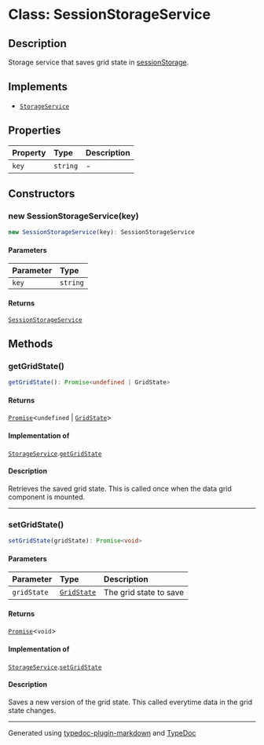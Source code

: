 # Class: SessionStorageService

## Description

Storage service that saves grid state in [sessionStorage](https://developer.mozilla.org/en-US/docs/Web/API/Window/sessionStorage).

## Implements

- [`StorageService`](../interfaces/StorageService.md)

## Properties

| Property | Type | Description |
| :------ | :------ | :------ |
| `key` | `string` | - |

## Constructors

### new SessionStorageService(key)

```ts
new SessionStorageService(key): SessionStorageService
```

#### Parameters

| Parameter | Type |
| :------ | :------ |
| `key` | `string` |

#### Returns

[`SessionStorageService`](SessionStorageService.md)

## Methods

### getGridState()

```ts
getGridState(): Promise<undefined | GridState>
```

#### Returns

[`Promise`]( https://developer.mozilla.org/en-US/docs/Web/JavaScript/Reference/Global_Objects/Promise )\<`undefined` \| [`GridState`](../interfaces/GridState.md)\>

#### Implementation of

[`StorageService`](../interfaces/StorageService.md).[`getGridState`](../interfaces/StorageService.md#getgridstate)

#### Description

Retrieves the saved grid state. This is called once when the data grid component is mounted.

***

### setGridState()

```ts
setGridState(gridState): Promise<void>
```

#### Parameters

| Parameter | Type | Description |
| :------ | :------ | :------ |
| `gridState` | [`GridState`](../interfaces/GridState.md) | The grid state to save |

#### Returns

[`Promise`]( https://developer.mozilla.org/en-US/docs/Web/JavaScript/Reference/Global_Objects/Promise )\<`void`\>

#### Implementation of

[`StorageService`](../interfaces/StorageService.md).[`setGridState`](../interfaces/StorageService.md#setgridstate)

#### Description

Saves a new version of the grid state. This called everytime data in the grid state changes.

***

Generated using [typedoc-plugin-markdown](https://www.npmjs.com/package/typedoc-plugin-markdown) and [TypeDoc](https://typedoc.org/)
